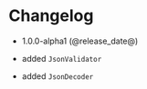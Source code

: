 Changelog
=========

* 1.0.0-alpha1 (@release_date@)

 * added `JsonValidator`
 * added `JsonDecoder`

